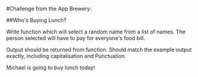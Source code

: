 #Challenge from the App Brewery:

##Who's Buying Lunch?

Write function which will select a random name from a list of names. The person selected will have to pay for everyone's food bill.

Output should be returned from function. Should match the example output exactly, including capitalisation and Punctuation.

Michael is going to buy lunch today!